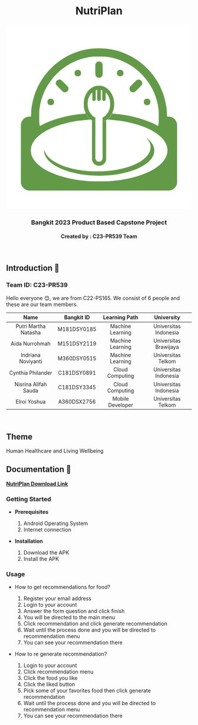 <h1 align="center">NutriPlan</h1>
<p align="center">
  <img src="https://github.com/C23-PR539-NutriPlan/.github/blob/main/profile/Logo1.png?raw=true" alt="NutriPlan Logo">
</p>
<h3 align="center">Bangkit 2023 Product Based Capstone Project</h3>
<h4 align="center">Created by : C23-PR539 Team</h4>
<br>

## Introduction 👋
### Team ID: C23-PR539
Hello everyone 😊, we are from C22-PS165. We consist of 6 people and these are our team members.

| Name | Bangkit ID | Learning Path | University |
| :---: | :---: | :---: | :---: |
| Putri Martha Natasha  | M181DSY0185  | Machine Learning | Universitas Indonesia |
| Aida Nurrohmah | M151DSY2119  | Machine Learning | Universitas Brawijaya |
| Indriana Noviyanti  | M360DSY0515 | Machine Learning | Universitas Telkom |
| Cynthia Philander | C181DSY0891  | Cloud Computing | Universitas Indonesia |
| Nisrina Alifah Sauda | C181DSY3345  | Cloud Computing | Universitas Indonesia |
| Elroi Yoshua | A360DSX2756 | Mobile Developer | Universitas Telkom |

<br>

## Theme 
Human Healthcare and Living Wellbeing

## Documentation 📑

[**NutriPlan Download Link**](https://drive.google.com/file/d/1x6ZjLuAY3ddOJ8EunAvdKFwQyZGSUCmU/view?usp=sharing)

### Getting Started
- **Prerequisites**

  1.  Android Operating System
  2.  Internet connection

- **Installation**

  1.  Download the APK
  2.  Install the APK

### Usage
- How to get recommendations for food?

  1.  Register your email address
  2.  Login to your account
  3.  Answer the form question and click finish
  4.  You will be directed to the main menu
  5.  Click recommendation and click generate recommendation
  6.  Wait until the process done and you will be directed to recommendation menu
  7.  You can see your recommendation there

- How to re generate recommendation?

  1.  Login to your account
  2.  Click recommendation menu
  3.  Click the food you like
  4.  Click the liked button
  5.  Pick some of your favorites food then click generate recommendation
  6.  Wait until the process done and you will be directed to recommendation menu
  7.  You can see your recommendation there





